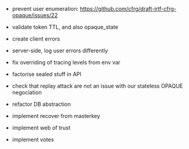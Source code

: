 - prevent user enumeration: https://github.com/cfrg/draft-irtf-cfrg-opaque/issues/22

- validate token TTL, and also opaque_state

- create client errors

- server-side, log user errors differently

- fix overriding of tracing levels from env var

- factorise sealed stuff in API

- check that replay attack are not an issue with our stateless OPAQUE negociation

- refactor DB abstraction

- implement recover from masterkey

- implement web of trust

- implement votes